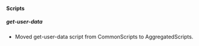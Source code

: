 #### Scripts

##### get-user-data

- Moved get-user-data script from CommonScripts to AggregatedScripts.
